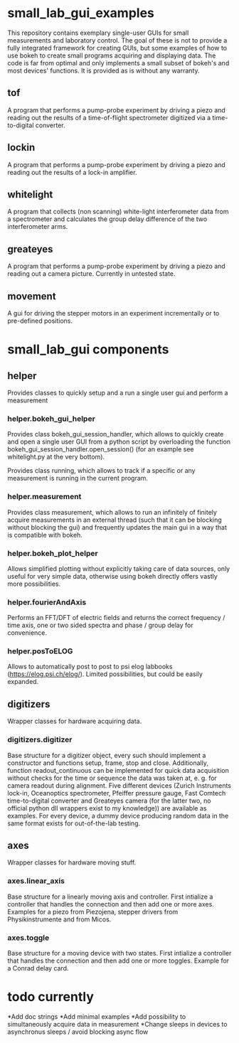 # small_lab_gui_examples
This repository contains exemplary single-user GUIs for small measurements and laboratory control. The goal of these is not to provide a fully integrated framework for creating GUIs, but some examples of how to use bokeh to create small programs acquiring and displaying data. The code is far from optimal and only implements a small subset of bokeh's and most devices' functions. It is provided as is without any warranty.

## tof
A program that performs a pump-probe experiment by driving a piezo and reading out the results of a time-of-flight spectrometer digitized via a time-to-digital converter.

## lockin
A program that performs a pump-probe experiment by driving a piezo and reading out the results of a lock-in amplifier.

## whitelight
A program that collects (non scanning) white-light interferometer data from a spectrometer and calculates the group delay difference of the two interferometer arms.

## greateyes
A program that performs a pump-probe experiment by driving a piezo and reading out a camera picture. Currently in untested state.

## movement
A gui for driving the stepper motors in an experiment incrementally or to pre-defined positions.

# small_lab_gui components

## helper
Provides classes to quickly setup and a run a single user gui and perform a measurement

### helper.bokeh_gui_helper
Provides class bokeh_gui_session_handler, which allows to quickly create and open a single user GUI from a python script by overloading the function bokeh_gui_session_handler.open_session() (for an example see whitelight.py at the very bottom).

Provides class running, which allows to track if a specific or any measurement is running in the current program.

### helper.measurement
Provides class measurement, which allows to run an infinitely of finitely acquire measurements in an external thread (such that it can be blocking without blocking the gui) and frequently updates the main gui in a way that is compatible with bokeh.

### helper.bokeh_plot_helper
Allows simplified plotting without explicitly taking care of data sources, only useful for very simple data, otherwise using bokeh directly offers vastly more possibilities.

### helper.fourierAndAxis
Performs an FFT/DFT of electric fields and returns the correct frequency / time axis, one or two sided spectra and phase / group delay for convenience.

### helper.posToELOG
Allows to automatically post to post to psi elog labbooks (https://elog.psi.ch/elog/). Limited possibilities, but could be easily expanded.

## digitizers
Wrapper classes for hardware acquiring data.

### digitizers.digitizer
Base structure for a digitizer object, every such should implement a constructor and functions setup, frame, stop and close. Additionally, function readout_continuous can be implemented for quick data acquisition without checks for the time or sequence the data was taken at, e. g. for camera readout during alignment. Five different devices (Zurich Instruments lock-in, Oceanoptics spectrometer, Pfeiffer pressure gauge, Fast Comtech time-to-digital converter and Greateyes camera (for the latter two, no official python dll wrappers exist to my knowledge)) are available as examples. For every device, a dummy device producing random data in the same format exists for out-of-the-lab testing.

## axes
Wrapper classes for hardware moving stuff.

### axes.linear_axis
Base structure for a linearly moving axis and controller. First intialize a controller that handles the connection and then add one or more axes. Examples for a piezo from Piezojena, stepper drivers from Physikinstrumente and from Micos.

### axes.toggle
Base structure for a moving device with two states. First intialize a controller that handles the connection and then add one or more toggles. Example for a Conrad delay card.

# todo currently
*Add doc strings
*Add minimal examples
*Add possibility to simultaneously acquire data in measurement
*Change sleeps in devices to asynchronus sleeps / avoid blocking async flow

